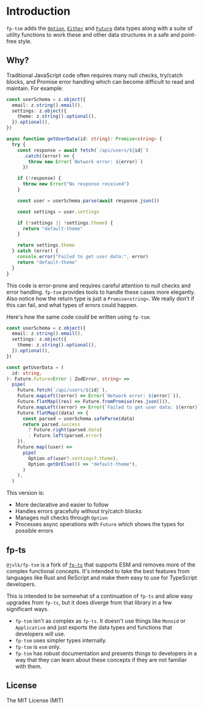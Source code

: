 # Introduction

`fp-tsm` adds the [`Option`](data-types/option), [`Either`](data-types/either)
and [`Future`](/data-types/future) data types along with a suite of utility
functions to work these and other data structures in a safe and point-free
style.

## Why?

Traditional JavaScript code often requires many null checks, try/catch blocks,
and Promise error handling which can become difficult to read and maintain. For
example:

```typescript
const userSchema = z.object({
  email: z.string().email(),
  settings: z.object({
    theme: z.string().optional(),
  }).optional(),
})

async function getUserData(id: string): Promise<string> {
  try {
    const response = await fetch(`/api/users/${id}`)
      .catch((error) => {
        throw new Error(`Network error: ${error}`)
      })

    if (!response) {
      throw new Error("No response received")
    }

    const user = userSchema.parse(await response.json())

    const settings = user.settings

    if (!settings || !settings.theme) {
      return "default-theme"
    }

    return settings.theme
  } catch (error) {
    console.error("Failed to get user data:", error)
    return "default-theme"
  }
}
```

This code is error-prone and requires careful attention to null checks and error
handling. `fp-tsm` provides tools to handle these cases more elegantly. Also
notice how the return type is just a `Promise<string>`. We really don't if this
can fail, and what types of errors could happen.

Here's how the same code could be written using `fp-tsm`:

```typescript
const userSchema = z.object({
  email: z.string().email(),
  settings: z.object({
    theme: z.string().optional(),
  }).optional(),
})

const getUserData = (
  id: string,
): Future.Future<Error | ZodError, string> =>
  pipe(
    Future.fetch(`/api/users/${id}`),
    Future.mapLeft((error) => Error(`Network error: ${error}`)),
    Future.flatMap((res) => Future.fromPromise(res.json())),
    Future.mapLeft((error) => Error(`Failed to get user data: ${error}`)),
    Future.flatMap((data) => {
      const parsed = userSchema.safeParse(data)
      return parsed.success
        ? Future.right(parsed.data)
        : Future.left(parsed.error)
    }),
    Future.map((user) =>
      pipe(
        Option.of(user?.settings?.theme),
        Option.getOrElse(() => "default-theme"),
      )
    ),
  )
```

This version is:

- More declarative and easier to follow
- Handles errors gracefully without try/catch blocks
- Manages null checks through `Option`
- Processes async operations with `Future` which shows the types for possible
  errors

## fp-ts

`@jvlk/fp-tsm` is a fork of [`fp-ts`](https://gcanti.github.io/fp-ts/) that
supports ESM and removes more of the complex functional concepts. It's intended
to take the best features from languages like Rust and ReScript and make them
easy to use for TypeScript developers.

This is intended to be somewhat of a continuation of `fp-ts` and allow easy
upgrades from `fp-ts`, but it does diverge from that library in a few
significant ways.

- `fp-tsm` isn't as complex as `fp-ts`. It doesn't use things like `Monoid` or
  `Applicative` and just exports the data types and functions that developers
  will use.
- `fp-tsm` uses simpler types internally.
- `fp-tsm` is `esm` only.
- `fp-tsm` has robust documentation and presents things to developers in a way
  that they can learn about these concepts if they are not familiar with them.

## License

The MIT License (MIT)
